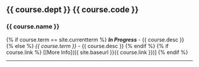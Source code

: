 ## {{ course.dept }} {{ course.code }}
### {{ course.name }}
{% if course.term == site.currentterm %}
***In Progress*** - {{ course.desc }}
{% else %}
*{{ course.term }}* - {{ course.desc }} 
{% endif %}
{% if course.link %}
[[More Info]({{ site.baseurl }}{{ course.link }})]
{% endif %}

-----
